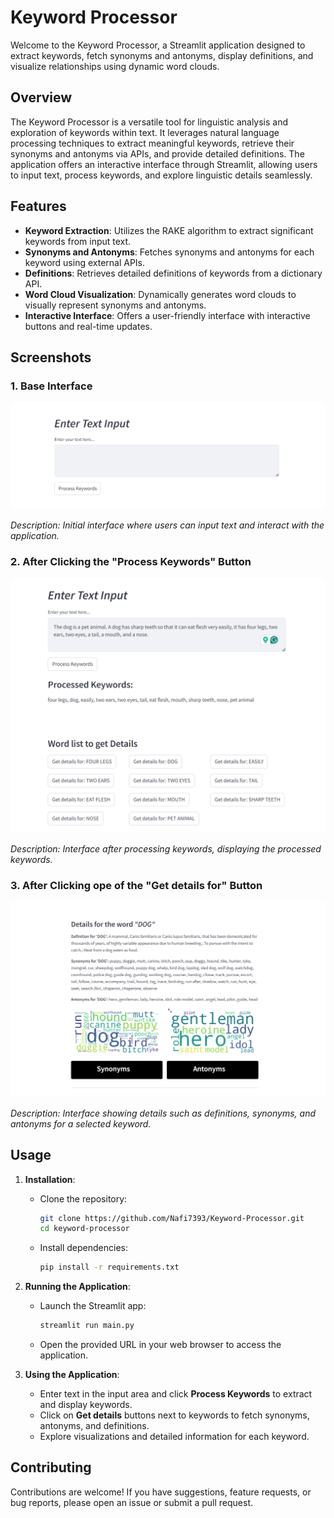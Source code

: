 # Keyword Processor

Welcome to the Keyword Processor, a Streamlit application designed to extract keywords, fetch synonyms and antonyms, display definitions, and visualize relationships using dynamic word clouds.

## Overview

The Keyword Processor is a versatile tool for linguistic analysis and exploration of keywords within text. It leverages natural language processing techniques to extract meaningful keywords, retrieve their synonyms and antonyms via APIs, and provide detailed definitions. The application offers an interactive interface through Streamlit, allowing users to input text, process keywords, and explore linguistic details seamlessly.

## Features

- **Keyword Extraction**: Utilizes the RAKE algorithm to extract significant keywords from input text.
- **Synonyms and Antonyms**: Fetches synonyms and antonyms for each keyword using external APIs.
- **Definitions**: Retrieves detailed definitions of keywords from a dictionary API.
- **Word Cloud Visualization**: Dynamically generates word clouds to visually represent synonyms and antonyms.
- **Interactive Interface**: Offers a user-friendly interface with interactive buttons and real-time updates.

## Screenshots

### 1. Base Interface

![Base Interface](DEMO/1.png)

*Description: Initial interface where users can input text and interact with the application.*
###
### 2. After Clicking the "Process Keywords" Button

![Keyword Process](DEMO/2.png)

*Description: Interface after processing keywords, displaying the processed keywords.*
###
### 3. After Clicking ope of the "Get details for" Button

![Details View](DEMO/3.png)

*Description: Interface showing details such as definitions, synonyms, and antonyms for a selected keyword.*

## Usage

1. **Installation**:
   - Clone the repository:
     ```bash
     git clone https://github.com/Nafi7393/Keyword-Processor.git
     cd keyword-processor
     ```
   - Install dependencies:
     ```bash
     pip install -r requirements.txt
     ```

2. **Running the Application**:
   - Launch the Streamlit app:
     ```bash
     streamlit run main.py
     ```
   - Open the provided URL in your web browser to access the application.

3. **Using the Application**:
   - Enter text in the input area and click **Process Keywords** to extract and display keywords.
   - Click on **Get details** buttons next to keywords to fetch synonyms, antonyms, and definitions.
   - Explore visualizations and detailed information for each keyword.

## Contributing

Contributions are welcome! If you have suggestions, feature requests, or bug reports, please open an issue or submit a pull request.

##
